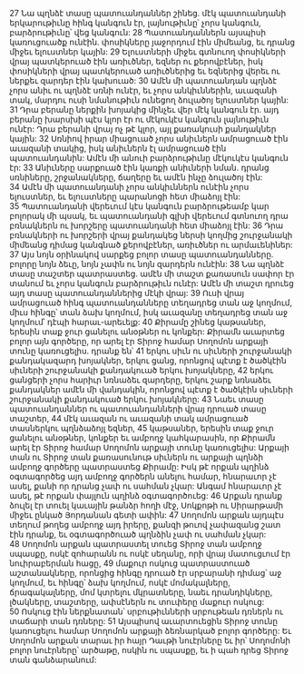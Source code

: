 27 Նա պղնձէ տասը պատուանդաններ շինեց. մէկ պատուանդանի երկարութիւնը հինգ կանգուն էր, լայնութիւնը՝ չորս կանգուն, բարձրութիւնը՝ վեց կանգուն: 28 Պատուանդաններն այսպիսի կառուցուածք ունէին. փոսիկները յաջորդում էին միմեանց, եւ դրանց միջեւ ելուստներ կային: 29 Ելուստների միջեւ գտնուող փոսիկների վրայ պատկերուած էին առիւծներ, եզներ ու քերովբէներ, իսկ փոսիկների վրայ պատկերուած առիւծներից եւ եզներից վերեւ ու ներքեւ զարդեր էին կախուած: 30 Ամէն մի պատուանդան պղնձէ չորս անիւ ու պղնձէ սռնի ունէր, եւ չորս անկիւններին, աւազանի տակ, մարդու ուսի նմանութիւն ունեցող ձուլածոյ ելուստներ կային: 31 Դրա բերանը ներքին խոյակից մինչեւ վեր մէկ կանգուն էր. այդ բերանը խարսխի պէս կլոր էր ու մէկուկէս կանգուն լայնութիւն ունէր: Դրա բերանի վրայ ոչ թէ կլոր, այլ քառակուսի քանդակներ կային: 32 Սռնիով իրար միացուած չորս անիւներն ամրացուած էին աւազանի տակից, իսկ անիւներն էլ ամրացուած էին պատուանդանին: Ամէն մի անուի բարձրութիւնը մէկուկէս կանգուն էր: 33 Անիւները սարքուած էին կառքի անիւների նման. դրանց սռնիները, շրջանակները, ճաղերը եւ ամէն ինչը ձուլածոյ էին: 34 Ամէն մի պատուանդանի չորս անկիւններն ունէին չորս ելուստներ, եւ ելուստները պարանոցի հետ միաձոյլ էին: 35 Պատուանդանի վերեւում կէս կանգուն բարձրութեամբ կար բոլորակ մի պսակ, եւ պատուանդանի գլխի վերեւում գտնուող դրա բռնակներն ու խորշերը պատուանդանի հետ միաձոյլ էին: 36 Դրա բռնակների ու խորշերի վրայ քանդակեց ներսի կողմից շուրջանակի միմեանց դիմաց կանգնած քերովբէներ, առիւծներ ու արմաւենիներ: 37 Այս նոյն օրինակով սարքեց բոլոր տասը պատուանդանները. բոլորը նոյն ձեւը, նոյն չափն ու նոյն զարդերն ունէին: 38 Նա պղնձէ տասը տաշտեր պատրաստեց. ամէն մի տաշտ քառասուն սափոր էր տանում եւ չորս կանգուն բարձրութիւն ունէր: Ամէն մի տաշտ դրուեց այդ տասը պատուանդաններից մէկի վրայ: 39 Ուսի վրայ ամրացուած հինգ պատուանդանները տեղադրեց տան աջ կողմում, միւս հինգը՝ տան ձախ կողմում, իսկ աւազանը տեղադրեց տան աջ կողմում՝ դէպի հարաւ-արեւելք: 40 Քիրամը շինեց կաթսաներ, երեսին տաք ջուր ցանելու անօթներ ու կոնքեր: Քիրամն աւարտեց բոլոր այն գործերը, որ արել էր Տիրոջ համար Սողոմոն արքայի տունը կառուցելիս. դրանք են՝ 41 երկու սիւն ու սիւների շուրջանակի քանդակազարդ խոյակներ, երկու ցանց, որոնցով պէտք է ծածկէին սիւների շուրջանակի քանդակուած երկու խոյակները, 42 երկու ցանցերի չորս հարիւր նռնաձեւ զարդերը, երկու շարք նռնաձեւ քանդակներ ամէն մի վանդակին, որոնցով պէտք է ծածկէին սիւների շուրջանակի քանդակուած երկու խոյակները: 43 Նաեւ տասը պատուանդաններ ու պատուանդանների վրայ դրուած տասը տաշտեր, 44 մէկ աւազան ու աւազանի տակ ամրացուած տասներկու պղնձաձոյլ եզներ, 45 կաթսաներ, երեսին տաք ջուր ցանելու անօթներ, կոնքեր եւ ամբողջ կահկարասին, որ Քիրամն արել էր Տիրոջ համար Սողոմոն արքայի տունը կառուցելիս: Արքայի տան ու Տիրոջ տան քառասունութ սիւներն ու արքայի պղնձի ամբողջ գործերը պատրաստեց Քիրամը: Իսկ թէ որքան պղինձ օգտագործեց այդ ամբողջ գործերն անելու համար, հնարաւոր չէ ասել, քանի որ դրանց չափ ու սահման չկար: Անգամ հնարաւոր չէ ասել, թէ որքան փայլուն պղինձ օգտագործուեց: 46 Արքան դրանք ձուլել էր տուել կաւային թանձր հողի մէջ, Սոկքոթի ու Սիրարթամի միջեւ ընկած Յորդանան գետի ափին: 47 Սողոմոն արքան այդպէս տեղում թողեց ամբողջ այդ իրերը, քանզի թուով չափազանց շատ էին դրանք, եւ օգտագործուած պղնձին չափ ու սահման չկար: 48 Սողոմոն արքան պատրաստել տուեց Տիրոջ տան ամբողջ սպասքը, ոսկէ զոհարանն ու ոսկէ սեղանը, որի վրայ մատուցւում էր նուիրաբերման հացը, 49 մաքուր ոսկուց պատրաստուած աշտանակները, որոնցից հինգը դրուած էր սրբարանի դիմաց՝ աջ կողմում, եւ հինգը՝ ձախ կողմում, ոսկէ մոմակալները, ճրագակալները, մոմ կտրելու մկրատները, նաեւ դրանդիկները, լծակները, տաշտերը, ափսէներն ու տուփերը մաքուր ոսկուց: 50 Ոսկուց էին ներքնատան՝ սրբութիւնների սրբութեան դռներն ու տաճարի տան դռները:
51 Այսպիսով աւարտուեցին Տիրոջ տունը կառուցելու համար Սողոմոն արքայի ձեռնարկած բոլոր գործերը: Եւ Սողոմոն արքան տարաւ իր հայր Դաւթի նուէրները եւ իր՝ Սողոմոնի բոլոր նուէրները՝ արծաթը, ոսկին ու սպասքը, եւ ի պահ դրեց Տիրոջ տան գանձարանում:
